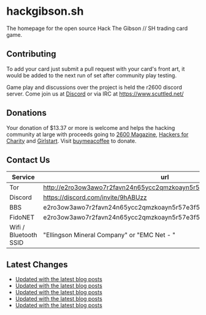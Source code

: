 # hackgibson.sh
The homepage for the open source Hack The Gibson // SH trading card game.


## Contributing

To add your card just submit a pull request with your card's front art, it would be added to the next run of set after community play testing.

Game play and discussions over the project is held the r2600 discord server. Come join us at [Discord](https://discord.com/invite/9hABUzz) or via IRC at https://www.scuttled.net/


## Donations

Your donation of $13.37 or more is welcome and helps the hacking community at large with proceeds going to [2600 Magazine](https://2600.com/), [Hackers for Charity](https://hackersforcharity.org) and [Girlstart](https://girlstart.org).  Visit [buymeacoffee](https://www.buymeacoffee.com/hackgibson.sh) to donate.


## Contact Us

Service | url
-|-
Tor | http://e2ro3ow3awo7r2favn24n65ycc2qmzkoayn5r57e3f56nvjwdcgg32ad.onion
Discord | https://discord.com/invite/9hABUzz
BBS | e2ro3ow3awo7r2favn24n65ycc2qmzkoayn5r57e3f56nvjwdcgg32ad.onion:23
FidoNET | e2ro3ow3awo7r2favn24n65ycc2qmzkoayn5r57e3f56nvjwdcgg32ad.onion:24554
Wifi / Bluetooth SSID | "Ellingson Mineral Company" or "EMC Net - <fidonet address>"

## Latest Changes
<!-- BLOG-POST-LIST:START -->
- [Updated with the latest blog posts](https://github.com/DFW2600/hackgibson.sh/commit/9b663e57be2934c17814c2fc362e00d3b6fd527e)
- [Updated with the latest blog posts](https://github.com/DFW2600/hackgibson.sh/commit/d3ef3dbf5f7ee3f366a0c0acda48d6bfe3f83e80)
- [Updated with the latest blog posts](https://github.com/DFW2600/hackgibson.sh/commit/8a5c8edbce0131408300122391518ea2933a68f6)
- [Updated with the latest blog posts](https://github.com/DFW2600/hackgibson.sh/commit/532bf8a0331a9deff5968f4c802918f40baa279b)
- [Updated with the latest blog posts](https://github.com/DFW2600/hackgibson.sh/commit/13ff41a458408b9773b699c0b20be0358cea2864)
<!-- BLOG-POST-LIST:END -->
